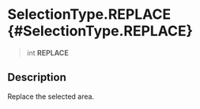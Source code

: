 SelectionType.REPLACE {#SelectionType.REPLACE}
=====================

> int **REPLACE**

Description
-----------

Replace the selected area.
